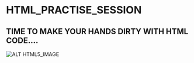 # HTML_PRACTISE_SESSION

## TIME TO MAKE YOUR HANDS DIRTY WITH HTML CODE....

![ALT HTML5_IMAGE](E:\MyRepositories\HTML\Pictures)
